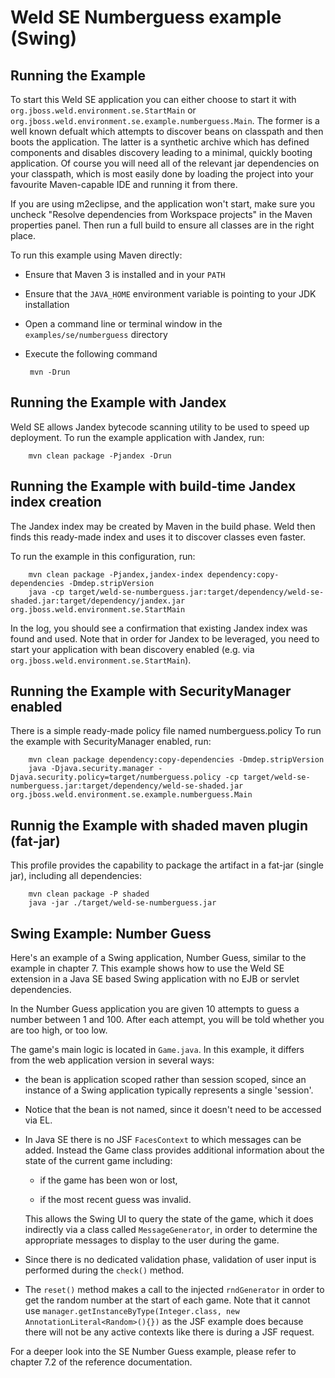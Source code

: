 Weld SE Numberguess example (Swing)
===================================

Running the Example
-------------------
To start this Weld SE application you can either choose to start it with `org.jboss.weld.environment.se.StartMain` or `org.jboss.weld.environment.se.example.numberguess.Main`.
The former is a well known defualt which attempts to discover beans on classpath and then boots the application.
The latter is a synthetic archive which has defined components and disables discovery leading to a minimal, quickly booting application.
Of course you will need all of the relevant jar dependencies
on your classpath, which is most easily done by loading the project into your
favourite Maven-capable IDE and running it from there.

If you are using m2eclipse, and the application won't start, make sure you uncheck 
"Resolve dependencies from Workspace projects" in the Maven properties panel. Then
run a full build to ensure all classes are in the right place. 

To run this example using Maven directly:

 - Ensure that Maven 3 is installed and in your `PATH`
 - Ensure that the `JAVA_HOME` environment variable is pointing to your JDK installation
 - Open a command line or terminal window in the `examples/se/numberguess` directory
 - Execute the following command

        mvn -Drun

Running the Example with Jandex
-------------------------------

Weld SE allows Jandex bytecode scanning utility to be used to speed up deployment.
To run the example application with Jandex, run:

        mvn clean package -Pjandex -Drun

Running the Example with build-time Jandex index creation
---------------------------------------------------------

The Jandex index may be created by Maven in the build phase. Weld then finds this
ready-made index and uses it to discover classes even faster.

To run the example in this configuration, run:

        mvn clean package -Pjandex,jandex-index dependency:copy-dependencies -Dmdep.stripVersion
        java -cp target/weld-se-numberguess.jar:target/dependency/weld-se-shaded.jar:target/dependency/jandex.jar org.jboss.weld.environment.se.StartMain

In the log, you should see a confirmation that existing Jandex index was found and used.
Note that in order for Jandex to be leveraged, you need to start your application with bean discovery enabled (e.g. via `org.jboss.weld.environment.se.StartMain`).

Running the Example with SecurityManager enabled
------------------------------------------------

There is a simple ready-made policy file named numberguess.policy
To run the example with SecurityManager enabled, run:

        mvn clean package dependency:copy-dependencies -Dmdep.stripVersion
        java -Djava.security.manager -Djava.security.policy=target/numberguess.policy -cp target/weld-se-numberguess.jar:target/dependency/weld-se-shaded.jar org.jboss.weld.environment.se.example.numberguess.Main

Runnig the Example with shaded maven plugin (fat-jar)
-----------------------------------------------------

This profile provides the capability to package the artifact in a fat-jar (single jar), including all dependencies:

        mvn clean package -P shaded
        java -jar ./target/weld-se-numberguess.jar

Swing Example: Number Guess
---------------------------
Here's an example of a Swing application, Number Guess, similar to the example in chapter 7.
This example shows how to use the Weld SE extension in a Java SE based Swing application
with no EJB or servlet dependencies.

In the Number Guess application you are given 10 attempts to guess a number between 1 and 100. After each attempt, you will be told whether you are too high, or too low. 

The game's main logic is located in `Game.java`. In this example, it differs from the web application version in several ways:

* the bean is application scoped rather than session scoped, since an instance
    of a Swing application typically represents a single 'session'.

* Notice that the bean is not named, since it doesn't need to be accessed via EL.

* In Java SE there is no JSF `FacesContext` to which messages can be added. Instead
    the Game class provides additional information about the state of the current game
    including:

    * if the game has been won or lost,

    * if the most recent guess was invalid.

    This allows the Swing UI to query the state of the game, which it does indirectly
    via a class called `MessageGenerator`, in order to determine the appropriate messages
    to display to the user during the game.

* Since there is no dedicated validation phase, validation of user input is performed
    during the `check()` method.

* The `reset()` method makes a call to the injected `rndGenerator` in order to get
    the random number at the start of each game. Note that it cannot use
    `manager.getInstanceByType(Integer.class, new AnnotationLiteral<Random>(){})`
    as the JSF example does because there will not be any active contexts like there
    is during a JSF request.

For a deeper look into the SE Number Guess example, please refer to chapter 7.2 of the reference documentation.
